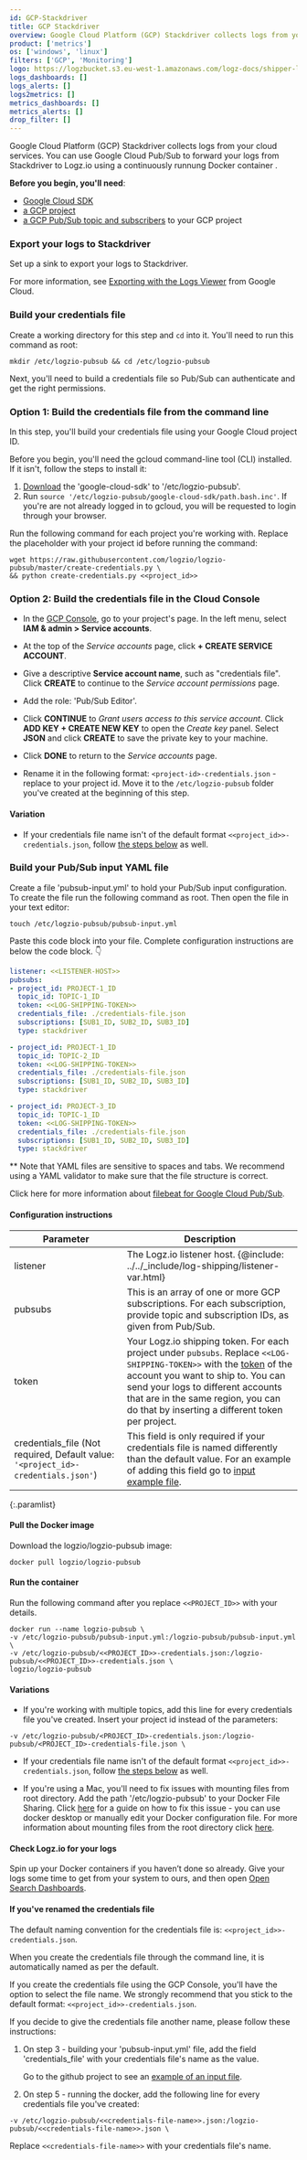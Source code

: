 ```yaml
---
id: GCP-Stackdriver
title: GCP Stackdriver
overview: Google Cloud Platform (GCP) Stackdriver collects logs from your cloud services. You can use Google Cloud Pub/Sub to forward your logs from Stackdriver to Logz.io using a continuously runnung Docker container.
product: ['metrics']
os: ['windows', 'linux']
filters: ['GCP', 'Monitoring']
logo: https://logzbucket.s3.eu-west-1.amazonaws.com/logz-docs/shipper-logos/gcp-stackdriver.svg
logs_dashboards: []
logs_alerts: []
logs2metrics: []
metrics_dashboards: []
metrics_alerts: []
drop_filter: []
---
```




Google Cloud Platform (GCP) Stackdriver collects logs from your cloud services.
You can use Google Cloud Pub/Sub to forward your logs from Stackdriver to Logz.io using a continuously runnung Docker container .


**Before you begin, you'll need**:

* [Google Cloud SDK](https://cloud.google.com/sdk/docs/quickstarts)
* [a GCP project](https://console.cloud.google.com/projectcreate)
* [a GCP Pub/Sub topic and subscribers](https://cloud.google.com/pubsub/docs/quickstart-console) to your GCP project



### Export your logs to Stackdriver

Set up a sink to export your logs to Stackdriver.

For more information, see
[Exporting with the Logs Viewer](https://cloud.google.com/logging/docs/export/configure_export_v2)
from Google Cloud.

### Build your credentials file

Create a working directory for this step and `cd` into it.
You'll need to run this command as root:


```shell
mkdir /etc/logzio-pubsub && cd /etc/logzio-pubsub
```

Next, you'll need to build a credentials file so Pub/Sub can authenticate
and get the right permissions.




### Option 1: Build the credentials file from the command line

In this step, you'll build your credentials file using your Google Cloud project ID.

Before you begin, you'll need the gcloud command-line tool (CLI) installed. If it isn't, follow the steps to install it:

  1. [Download](https://cloud.google.com/sdk/docs/quickstarts) the 'google-cloud-sdk' to '/etc/logzio-pubsub'.
  2. Run  ```source '/etc/logzio-pubsub/google-cloud-sdk/path.bash.inc'```.
  If you're are not already logged in to gcloud, you will be requested to login through your browser.

Run the following command for each project you're working with. Replace the placeholder with your project id before running the command:

```shell
wget https://raw.githubusercontent.com/logzio/logzio-pubsub/master/create-credentials.py \
&& python create-credentials.py <<project_id>>
```





### Option 2: Build the credentials file in the Cloud Console

* In the [GCP Console](https://console.cloud.google.com), go to your project's page.
In the left menu, select **IAM & admin > Service accounts**.

* At the top of the _Service accounts_ page, click **+ CREATE SERVICE ACCOUNT**.

* Give a descriptive **Service account name**, such as "credentials file".
  Click **CREATE** to continue to the _Service account permissions_ page.

* Add the role: 'Pub/Sub Editor'.

* Click **CONTINUE** to _Grant users access to this service account_.
Click **ADD KEY + CREATE NEW KEY** to open the _Create key_ panel.
Select **JSON** and click **CREATE** to save the private key to your machine.

* Click **DONE** to return to the _Service accounts_ page.

* Rename it in the following format: `<project-id>-credentials.json` - replace to your project id.
Move it to the `/etc/logzio-pubsub` folder you've created at the beginning of this step.

#### Variation

* If your credentials file name isn't of the default format `<<project_id>>-credentials.json`, follow [the steps below](#cred-info) as well.




### Build your Pub/Sub input YAML file

Create a file 'pubsub-input.yml' to hold your Pub/Sub input configuration.
To create the file run the following command as root. Then open the file in your text editor:

```shell
touch /etc/logzio-pubsub/pubsub-input.yml
```

Paste this code block into your file.
Complete configuration instructions are below the code block. 👇

```yaml
listener: <<LISTENER-HOST>>
pubsubs:
- project_id: PROJECT-1_ID
  topic_id: TOPIC-1_ID
  token: <<LOG-SHIPPING-TOKEN>>
  credentials_file: ./credentials-file.json
  subscriptions: [SUB1_ID, SUB2_ID, SUB3_ID]
  type: stackdriver

- project_id: PROJECT-1_ID
  topic_id: TOPIC-2_ID
  token: <<LOG-SHIPPING-TOKEN>>
  credentials_file: ./credentials-file.json
  subscriptions: [SUB1_ID, SUB2_ID, SUB3_ID]
  type: stackdriver

- project_id: PROJECT-3_ID
  topic_id: TOPIC-1_ID
  token: <<LOG-SHIPPING-TOKEN>>
  credentials_file: ./credentials-file.json
  subscriptions: [SUB1_ID, SUB2_ID, SUB3_ID]
  type: stackdriver
```

** Note that YAML files are sensitive to spaces and tabs. We recommend using a YAML validator to make sure that the file structure is correct.

Click here for more information about [filebeat for Google Cloud Pub/Sub](https://www.elastic.co/guide/en/beats/filebeat/master/filebeat-input-gcp-pubsub.html#filebeat-input-gcp-pubsub).

#### Configuration instructions

| Parameter | Description |
|---|---|
| listener | The Logz.io listener host. {@include: ../../_include/log-shipping/listener-var.html}  |
| pubsubs | This is an array of one or more GCP subscriptions. For each subscription, provide topic and subscription IDs, as given from Pub/Sub. |
| token | Your Logz.io shipping token. For each project under `pubsubs`. Replace `<<LOG-SHIPPING-TOKEN>>` with the [token](https://app.logz.io/#/dashboard/settings/general) of the account you want to ship to. You can send your logs to different accounts that are in the same region, you can do that by inserting a different token per project.  |
| credentials_file (Not required, Default value: `'<project_id>-credentials.json'`) | This field is only required if your credentials file is named differently than the default value. For an example of adding this field go to [input example file](https://github.com/logzio/logzio-pubsub/blob/master/pubsub-input-example.yml). |
{:.paramlist}

#### Pull the Docker image

Download the logzio/logzio-pubsub image:

```shell
docker pull logzio/logzio-pubsub
```

#### Run the container

Run the following command after you replace `<<PROJECT_ID>>`  with your details.

```shell
docker run --name logzio-pubsub \
-v /etc/logzio-pubsub/pubsub-input.yml:/logzio-pubsub/pubsub-input.yml \
-v /etc/logzio-pubsub/<<PROJECT_ID>>-credentials.json:/logzio-pubsub/<<PROJECT_ID>>-credentials.json \
logzio/logzio-pubsub
```

#### Variations

* If you're working with multiple topics, add this line for every credentials file you've created. Insert your project id instead of the parameters:

```
-v /etc/logzio-pubsub/<PROJECT_ID>-credentials.json:/logzio-pubsub/<PROJECT_ID>-credentials-file.json \
```


* If your credentials file name isn't of the default format `<<project_id>>-credentials.json`, follow [the steps below](#cred-info) as well.

* If you're using a Mac, you'll need to fix issues with mounting files from root directory.
Add the path '/etc/logzio-pubsub' to your Docker File Sharing. Click [here](https://medium.com/effy-tech/fixing-the-var-folders-error-in-docker-for-mac-v2-2-3-2a40e776132d) for a guide on how to fix this issue - you can use docker desktop or manually edit your Docker configuration file.
For more information about mounting files from the root directory click [here](https://docs.docker.com/docker-for-mac/osxfs/#namespaces).


#### Check Logz.io for your logs

Spin up your Docker containers if you haven’t done so already.
Give your logs some time to get from your system to ours,
and then open [Open Search Dashboards](https://app.logz.io/#/dashboard/osd).


####  If you've renamed the credentials file

The default naming convention for the credentials file is: `<<project_id>>-credentials.json`.

When you create the credentials file through the command line, it is automatically named as per the default.

If you create the credentials file using the GCP Console, you'll have the option to select the file name. We strongly recommend that you stick to the default format: `<<project_id>>-credentials.json`.

If you decide to give the credentials file another name, please follow these instructions:

1. On step 3 - building your 'pubsub-input.yml' file, add the field 'credentials_file' with your credentials file's name as the value.

    Go to the github project to see an [example of an input file](https://github.com/logzio/logzio-pubsub/blob/master/pubsub-input-example.yml).

2. On step 5 - running the docker, add the following line for every credentials file you've created:

`-v /etc/logzio-pubsub/<<credentials-file-name>>.json:/logzio-pubsub/<<credentials-file-name>>.json \`

Replace `<<credentials-file-name>>` with your credentials file's name.




